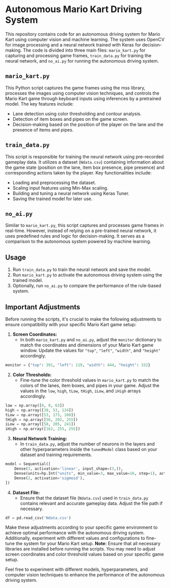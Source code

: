 # Autonomous Mario Kart Driving System

This repository contains code for an autonomous driving system for Mario Kart using computer vision and machine learning. The system uses OpenCV for image processing and a neural network trained with Keras for decision-making. The code is divided into three main files: `mario_kart.py` for capturing and processing game frames, `train_data.py` for training the neural network, and `no_ai.py` for running the autonomous driving system.

## `mario_kart.py`

This Python script captures the game frames using the mss library, processes the images using computer vision techniques, and controls the Mario Kart game through keyboard inputs using inferences by a pretrained model. The key features include:

- Lane detection using color thresholding and contour analysis.
- Detection of item boxes and pipes on the game screen.
- Decision-making based on the position of the player on the lane and the presence of items and pipes.

## `train_data.py`

This script is responsible for training the neural network using pre-recorded gameplay data. It utilizes a dataset (`Ndata.csv`) containing information about the game state (position on the lane, item box presence, pipe presence) and corresponding actions taken by the player. Key functionalities include:

- Loading and preprocessing the dataset.
- Scaling input features using Min-Max scaling.
- Building and tuning a neural network using Keras Tuner.
- Saving the trained model for later use.

## `no_ai.py`

Similar to `mario_kart.py`, this script captures and processes game frames in real-time. However, instead of relying on a pre-trained neural network, it uses predefined rules and logic for decision-making. It serves as a comparison to the autonomous system powered by machine learning.

## Usage

1. Run `train_data.py` to train the neural network and save the model.
2. Run `mario_kart.py` to activate the autonomous driving system using the trained model.
3. Optionally, run `no_ai.py` to compare the performance of the rule-based system.
## Important Adjustments

Before running the scripts, it's crucial to make the following adjustments to ensure compatibility with your specific Mario Kart game setup:

1. **Screen Coordinates:**
   - In both `mario_kart.py` and `no_ai.py`, adjust the `monitor` dictionary to match the coordinates and dimensions of your Mario Kart game window. Update the values for `"top"`, `"left"`, `"width"`, and `"height"` accordingly.

```python
monitor = {"top": 391, "left": 119, "width": 444, "height": 332}
```

2. **Color Thresholds:**
   - Fine-tune the color threshold values in `mario_kart.py` to match the colors of the lanes, item boxes, and pipes in your game. Adjust the values in the `low`, `high`, `tLow`, `tHigh`, `iLow`, and `iHigh` arrays accordingly.

```python
low = np.array([0, 0, 63])
high = np.array([38, 53, 124])
tLow = np.array([53, 173, 108])
tHigh = np.array([56, 202, 255])
iLow = np.array([58, 205, 241])
iHigh = np.array([162, 255, 255])
```

3. **Neural Network Training:**
   - In `train_data.py`, adjust the number of neurons in the layers and other hyperparameters inside the `tunedModel` class based on your dataset and training requirements.

```python
model = Sequential([
    Dense(3, activation='linear', input_shape=(3,)),
    Dense(units=hp.Int("units", min_value=3, max_value=16, step=1), activation='relu'),
    Dense(2, activation='sigmoid'),
])
```

4. **Dataset File:**
   - Ensure that the dataset file (`Ndata.csv`) used in `train_data.py` contains relevant and accurate gameplay data. Adjust the file path if necessary.

```python
df = pd.read_csv('Ndata.csv')
```

Make these adjustments according to your specific game environment to achieve optimal performance with the autonomous driving system. Additionally, experiment with different values and configurations to fine-tune the system for your Mario Kart setup.
**Note:** Ensure that all necessary libraries are installed before running the scripts. You may need to adjust screen coordinates and color threshold values based on your specific game setup.

Feel free to experiment with different models, hyperparameters, and computer vision techniques to enhance the performance of the autonomous driving system.